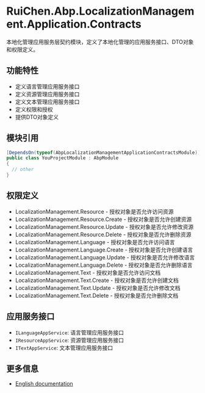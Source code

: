 # RuiChen.Abp.LocalizationManagement.Application.Contracts

本地化管理应用服务层契约模块，定义了本地化管理的应用服务接口、DTO对象和权限定义。

## 功能特性

* 定义语言管理应用服务接口
* 定义资源管理应用服务接口
* 定义文本管理应用服务接口
* 定义权限和授权
* 提供DTO对象定义

## 模块引用

```csharp
[DependsOn(typeof(AbpLocalizationManagementApplicationContractsModule))]
public class YouProjectModule : AbpModule
{
  // other
}
```

## 权限定义

* LocalizationManagement.Resource - 授权对象是否允许访问资源
* LocalizationManagement.Resource.Create - 授权对象是否允许创建资源
* LocalizationManagement.Resource.Update - 授权对象是否允许修改资源
* LocalizationManagement.Resource.Delete - 授权对象是否允许删除资源
* LocalizationManagement.Language - 授权对象是否允许访问语言
* LocalizationManagement.Language.Create - 授权对象是否允许创建语言
* LocalizationManagement.Language.Update - 授权对象是否允许修改语言
* LocalizationManagement.Language.Delete - 授权对象是否允许删除语言
* LocalizationManagement.Text - 授权对象是否允许访问文档
* LocalizationManagement.Text.Create - 授权对象是否允许创建文档
* LocalizationManagement.Text.Update - 授权对象是否允许修改文档
* LocalizationManagement.Text.Delete - 授权对象是否允许删除文档

## 应用服务接口

* `ILanguageAppService`: 语言管理应用服务接口
* `IResourceAppService`: 资源管理应用服务接口
* `ITextAppService`: 文本管理应用服务接口

## 更多信息

* [English documentation](./README.EN.md)
